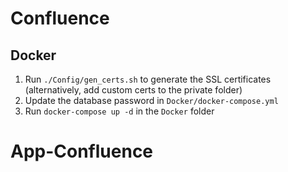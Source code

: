 # Confluence

## Docker

1. Run `./Config/gen_certs.sh` to generate the SSL certificates (alternatively,
   add custom certs to the private folder)
2. Update the database password in `Docker/docker-compose.yml`
3. Run `docker-compose up -d` in the `Docker` folder
# App-Confluence
